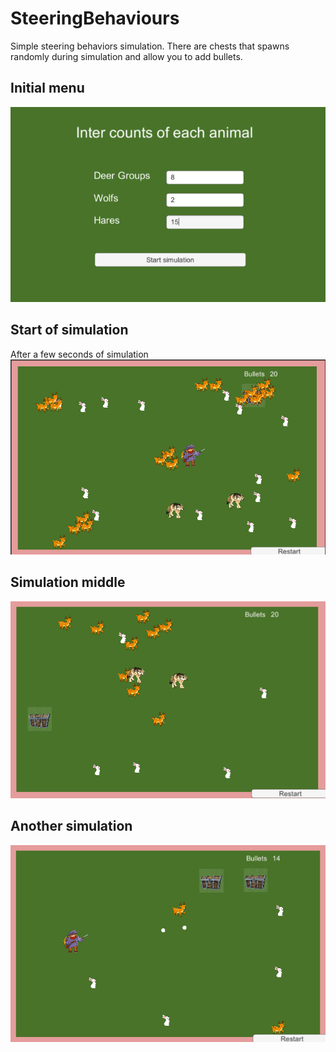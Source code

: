 # SteeringBehaviours

Simple steering behaviors simulation.
There are chests that spawns randomly during simulation and allow you to add bullets.
## Initial menu </br>
![Initial menu](https://github.com/OlesiaPashko/SteeringBehaviours/blob/main/Screenshots/InitialMenu.png)

## Start of simulation </br>
After a few seconds of simulation </br>
![Start of simulation](https://github.com/OlesiaPashko/SteeringBehaviours/blob/main/Screenshots/SimulationStart.png)

## Simulation middle </br>
![Simulation middle](https://github.com/OlesiaPashko/SteeringBehaviours/blob/main/Screenshots/AnotherSimulation.png)

## Another simulation</br>
![Simulation middle](https://github.com/OlesiaPashko/SteeringBehaviours/blob/main/Screenshots/MiddleOfSimulation.png)
